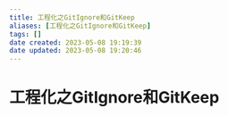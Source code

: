 ```yaml
---
title: 工程化之GitIgnore和GitKeep
aliases: [工程化之GitIgnore和GitKeep]
tags: []
date created: 2023-05-08 19:19:39
date updated: 2023-05-08 19:20:46
---
```


# 工程化之GitIgnore和GitKeep
